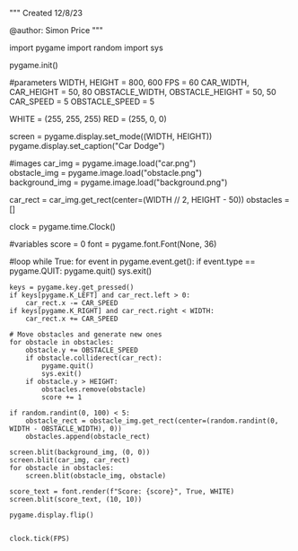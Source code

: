 """
Created 12/8/23

@author: Simon Price
"""

import pygame
import random
import sys

pygame.init()

#parameters
WIDTH, HEIGHT = 800, 600
FPS = 60
CAR_WIDTH, CAR_HEIGHT = 50, 80
OBSTACLE_WIDTH, OBSTACLE_HEIGHT = 50, 50
CAR_SPEED = 5
OBSTACLE_SPEED = 5

WHITE = (255, 255, 255)
RED = (255, 0, 0)

screen = pygame.display.set_mode((WIDTH, HEIGHT))
pygame.display.set_caption("Car Dodge")

#images
car_img = pygame.image.load("car.png")  
obstacle_img = pygame.image.load("obstacle.png")  
background_img = pygame.image.load("background.png")  

car_rect = car_img.get_rect(center=(WIDTH // 2, HEIGHT - 50))
obstacles = []

clock = pygame.time.Clock()

#variables
score = 0
font = pygame.font.Font(None, 36)

#loop
while True:
    for event in pygame.event.get():
        if event.type == pygame.QUIT:
            pygame.quit()
            sys.exit()

    keys = pygame.key.get_pressed()
    if keys[pygame.K_LEFT] and car_rect.left > 0:
        car_rect.x -= CAR_SPEED
    if keys[pygame.K_RIGHT] and car_rect.right < WIDTH:
        car_rect.x += CAR_SPEED

    # Move obstacles and generate new ones
    for obstacle in obstacles:
        obstacle.y += OBSTACLE_SPEED
        if obstacle.colliderect(car_rect):
            pygame.quit()
            sys.exit()
        if obstacle.y > HEIGHT:
            obstacles.remove(obstacle)
            score += 1

    if random.randint(0, 100) < 5:
        obstacle_rect = obstacle_img.get_rect(center=(random.randint(0, WIDTH - OBSTACLE_WIDTH), 0))
        obstacles.append(obstacle_rect)

    screen.blit(background_img, (0, 0))
    screen.blit(car_img, car_rect)
    for obstacle in obstacles:
        screen.blit(obstacle_img, obstacle)

    score_text = font.render(f"Score: {score}", True, WHITE)
    screen.blit(score_text, (10, 10))

    pygame.display.flip()


    clock.tick(FPS)
